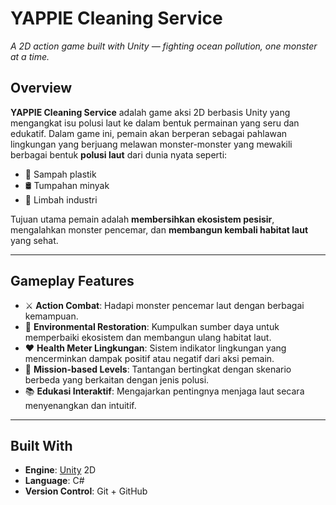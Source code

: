 # YAPPIE Cleaning Service
_A 2D action game built with Unity — fighting ocean pollution, one monster at a time._

## Overview

**YAPPIE Cleaning Service** adalah game aksi 2D berbasis Unity yang mengangkat isu polusi laut ke dalam bentuk permainan yang seru dan edukatif. Dalam game ini, pemain akan berperan sebagai pahlawan lingkungan yang berjuang melawan monster-monster yang mewakili berbagai bentuk **polusi laut** dari dunia nyata seperti:

- 🧃 Sampah plastik
- 🛢️ Tumpahan minyak
- 🧪 Limbah industri

Tujuan utama pemain adalah **membersihkan ekosistem pesisir**, mengalahkan monster pencemar, dan **membangun kembali habitat laut** yang sehat.

---

## Gameplay Features

- ⚔️ **Action Combat**: Hadapi monster pencemar laut dengan berbagai kemampuan.
- 🌱 **Environmental Restoration**: Kumpulkan sumber daya untuk memperbaiki ekosistem dan membangun ulang habitat laut.
- ❤️ **Health Meter Lingkungan**: Sistem indikator lingkungan yang mencerminkan dampak positif atau negatif dari aksi pemain.
- 🧩 **Mission-based Levels**: Tantangan bertingkat dengan skenario berbeda yang berkaitan dengan jenis polusi.
- 📚 **Edukasi Interaktif**: Mengajarkan pentingnya menjaga laut secara menyenangkan dan intuitif.

---

## Built With

- **Engine**: [Unity](https://unity.com/) 2D
- **Language**: C#
- **Version Control**: Git + GitHub
